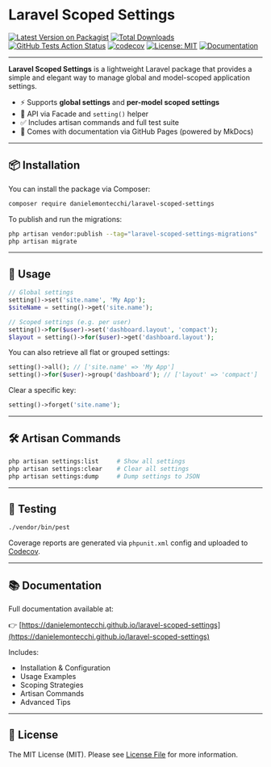 # Laravel Scoped Settings

[![Latest Version on Packagist](https://img.shields.io/packagist/v/danielemontecchi/laravel-scoped-settings.svg?style=flat-square)](https://packagist.org/packages/danielemontecchi/laravel-scoped-settings)
[![Total Downloads](https://img.shields.io/packagist/dt/danielemontecchi/laravel-scoped-settings.svg?style=flat-square)](https://packagist.org/packages/danielemontecchi/laravel-scoped-settings)
[![GitHub Tests Action Status](https://img.shields.io/github/actions/workflow/status/danielemontecchi/laravel-scoped-settings/tests.yml?branch=main&label=tests&style=flat-square)](https://github.com/danielemontecchi/laravel-scoped-settings/actions/workflows/tests.yml)
[![codecov](https://codecov.io/gh/danielemontecchi/laravel-scoped-settings/branch/main/graph/badge.svg?token=YOUR_TOKEN_HERE)](https://codecov.io/gh/danielemontecchi/laravel-scoped-settings)
[![License: MIT](https://img.shields.io/badge/license-MIT-blue.svg?style=flat-square)](LICENSE.md)
[![Documentation](https://img.shields.io/badge/docs-available-brightgreen.svg?style=flat-square)](https://danielemontecchi.github.io/laravel-scoped-settings)

---

**Laravel Scoped Settings** is a lightweight Laravel package that provides a simple and elegant way to manage global and model-scoped application settings.

- ⚡ Supports **global settings** and **per-model scoped settings**
- 🎯 API via Facade and `setting()` helper
- ✅ Includes artisan commands and full test suite
- 📖 Comes with documentation via GitHub Pages (powered by MkDocs)

---

## 📦 Installation

You can install the package via Composer:

```bash
composer require danielemontecchi/laravel-scoped-settings
```

To publish and run the migrations:

```bash
php artisan vendor:publish --tag="laravel-scoped-settings-migrations"
php artisan migrate
```

---

## 🚀 Usage

```php
// Global settings
setting()->set('site.name', 'My App');
$siteName = setting()->get('site.name');

// Scoped settings (e.g. per user)
setting()->for($user)->set('dashboard.layout', 'compact');
$layout = setting()->for($user)->get('dashboard.layout');
```

You can also retrieve all flat or grouped settings:

```php
setting()->all(); // ['site.name' => 'My App']
setting()->for($user)->group('dashboard'); // ['layout' => 'compact']
```

Clear a specific key:

```php
setting()->forget('site.name');
```

---

## 🛠 Artisan Commands

```bash
php artisan settings:list     # Show all settings
php artisan settings:clear    # Clear all settings
php artisan settings:dump     # Dump settings to JSON
```

---

## 🧪 Testing

```bash
./vendor/bin/pest
```

Coverage reports are generated via `phpunit.xml` config and uploaded to [Codecov](https://codecov.io/).

---

## 📚 Documentation

Full documentation available at:

👉 [https://danielemontecchi.github.io/laravel-scoped-settings](https://danielemontecchi.github.io/laravel-scoped-settings)

Includes:

- Installation & Configuration
- Usage Examples
- Scoping Strategies
- Artisan Commands
- Advanced Tips

---

## 📝 License

The MIT License (MIT). Please see [License File](LICENSE.md) for more information.
